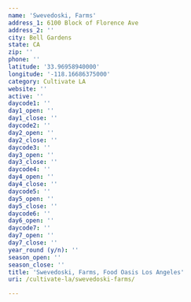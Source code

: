 ```yaml
---
name: 'Swevedoski, Farms'
address_1: 6100 Block of Florence Ave
address_2: ''
city: Bell Gardens
state: CA
zip: ''
phone: ''
latitude: '33.96958940000'
longitude: '-118.16686375000'
category: Cultivate LA
website: ''
active: ''
daycode1: ''
day1_open: ''
day1_close: ''
daycode2: ''
day2_open: ''
day2_close: ''
daycode3: ''
day3_open: ''
day3_close: ''
daycode4: ''
day4_open: ''
day4_close: ''
daycode5: ''
day5_open: ''
day5_close: ''
daycode6: ''
day6_open: ''
daycode7: ''
day7_open: ''
day7_close: ''
year_round (y/n): ''
season_open: ''
season_close: ''
title: 'Swevedoski, Farms, Food Oasis Los Angeles'
uri: /cultivate-la/swevedoski-farms/

---
```

